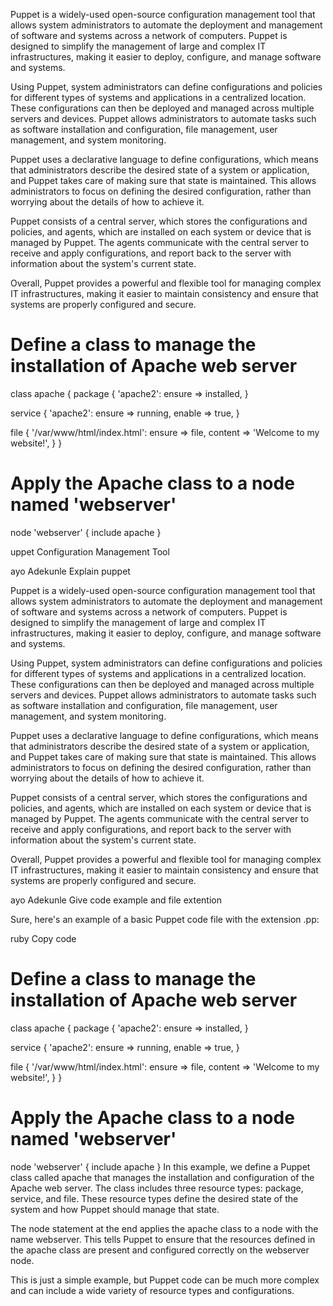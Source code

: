 Puppet is a widely-used open-source configuration management tool that allows system administrators to automate the deployment and management of software and systems across a network of computers. Puppet is designed to simplify the management of large and complex IT infrastructures, making it easier to deploy, configure, and manage software and systems.

Using Puppet, system administrators can define configurations and policies for different types of systems and applications in a centralized location. These configurations can then be deployed and managed across multiple servers and devices. Puppet allows administrators to automate tasks such as software installation and configuration, file management, user management, and system monitoring.

Puppet uses a declarative language to define configurations, which means that administrators describe the desired state of a system or application, and Puppet takes care of making sure that state is maintained. This allows administrators to focus on defining the desired configuration, rather than worrying about the details of how to achieve it.

Puppet consists of a central server, which stores the configurations and policies, and agents, which are installed on each system or device that is managed by Puppet. The agents communicate with the central server to receive and apply configurations, and report back to the server with information about the system's current state.

Overall, Puppet provides a powerful and flexible tool for managing complex IT infrastructures, making it easier to maintain consistency and ensure that systems are properly configured and secure.

# Define a class to manage the installation of Apache web server
class apache {
  package { 'apache2':
    ensure => installed,
  }

  service { 'apache2':
    ensure => running,
    enable => true,
  }

  file { '/var/www/html/index.html':
    ensure  => file,
    content => 'Welcome to my website!',
  }
}

# Apply the Apache class to a node named 'webserver'
node 'webserver' {
  include apache
}


uppet Configuration Management Tool


ayo Adekunle
Explain puppet

Puppet is a widely-used open-source configuration management tool that allows system administrators to automate the deployment and management of software and systems across a network of computers. Puppet is designed to simplify the management of large and complex IT infrastructures, making it easier to deploy, configure, and manage software and systems.

Using Puppet, system administrators can define configurations and policies for different types of systems and applications in a centralized location. These configurations can then be deployed and managed across multiple servers and devices. Puppet allows administrators to automate tasks such as software installation and configuration, file management, user management, and system monitoring.

Puppet uses a declarative language to define configurations, which means that administrators describe the desired state of a system or application, and Puppet takes care of making sure that state is maintained. This allows administrators to focus on defining the desired configuration, rather than worrying about the details of how to achieve it.

Puppet consists of a central server, which stores the configurations and policies, and agents, which are installed on each system or device that is managed by Puppet. The agents communicate with the central server to receive and apply configurations, and report back to the server with information about the system's current state.

Overall, Puppet provides a powerful and flexible tool for managing complex IT infrastructures, making it easier to maintain consistency and ensure that systems are properly configured and secure.




ayo Adekunle
Give code example and file extention 

Sure, here's an example of a basic Puppet code file with the extension .pp:

ruby
Copy code
# Define a class to manage the installation of Apache web server
class apache {
  package { 'apache2':
    ensure => installed,
  }

  service { 'apache2':
    ensure => running,
    enable => true,
  }

  file { '/var/www/html/index.html':
    ensure  => file,
    content => 'Welcome to my website!',
  }
}

# Apply the Apache class to a node named 'webserver'
node 'webserver' {
  include apache
}
In this example, we define a Puppet class called apache that manages the installation and configuration of the Apache web server. The class includes three resource types: package, service, and file. These resource types define the desired state of the system and how Puppet should manage that state.

The node statement at the end applies the apache class to a node with the name webserver. This tells Puppet to ensure that the resources defined in the apache class are present and configured correctly on the webserver node.

This is just a simple example, but Puppet code can be much more complex and can include a wide variety of resource types and configurations.
